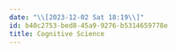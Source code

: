 ```yaml
---
date: "\\[2023-12-02 Sat 18:19\\]"
id: b40c2753-bed8-45a9-9276-b5314659778e
title: Cognitive Science
---
```


